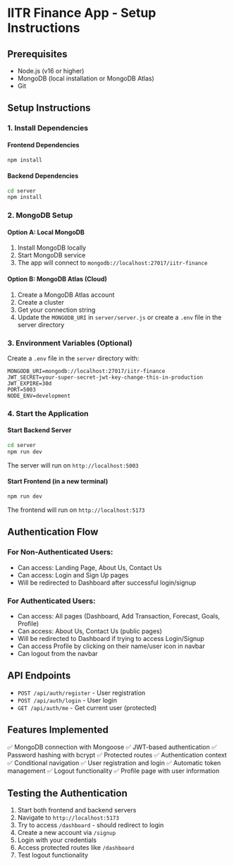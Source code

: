 # IITR Finance App - Setup Instructions

## Prerequisites
- Node.js (v16 or higher)
- MongoDB (local installation or MongoDB Atlas)
- Git

## Setup Instructions

### 1. Install Dependencies

#### Frontend Dependencies
```bash
npm install
```

#### Backend Dependencies
```bash
cd server
npm install
```

### 2. MongoDB Setup

#### Option A: Local MongoDB
1. Install MongoDB locally
2. Start MongoDB service
3. The app will connect to `mongodb://localhost:27017/iitr-finance`

#### Option B: MongoDB Atlas (Cloud)
1. Create a MongoDB Atlas account
2. Create a cluster
3. Get your connection string
4. Update the `MONGODB_URI` in `server/server.js` or create a `.env` file in the server directory

### 3. Environment Variables (Optional)

Create a `.env` file in the `server` directory with:
```
MONGODB_URI=mongodb://localhost:27017/iitr-finance
JWT_SECRET=your-super-secret-jwt-key-change-this-in-production
JWT_EXPIRE=30d
PORT=5003
NODE_ENV=development
```

### 4. Start the Application

#### Start Backend Server
```bash
cd server
npm run dev
```
The server will run on `http://localhost:5003`

#### Start Frontend (in a new terminal)
```bash
npm run dev
```
The frontend will run on `http://localhost:5173`

## Authentication Flow

### For Non-Authenticated Users:
- Can access: Landing Page, About Us, Contact Us
- Can access: Login and Sign Up pages
- Will be redirected to Dashboard after successful login/signup

### For Authenticated Users:
- Can access: All pages (Dashboard, Add Transaction, Forecast, Goals, Profile)
- Can access: About Us, Contact Us (public pages)
- Will be redirected to Dashboard if trying to access Login/Signup
- Can access Profile by clicking on their name/user icon in navbar
- Can logout from the navbar

## API Endpoints

- `POST /api/auth/register` - User registration
- `POST /api/auth/login` - User login
- `GET /api/auth/me` - Get current user (protected)

## Features Implemented

✅ MongoDB connection with Mongoose
✅ JWT-based authentication
✅ Password hashing with bcrypt
✅ Protected routes
✅ Authentication context
✅ Conditional navigation
✅ User registration and login
✅ Automatic token management
✅ Logout functionality
✅ Profile page with user information

## Testing the Authentication

1. Start both frontend and backend servers
2. Navigate to `http://localhost:5173`
3. Try to access `/dashboard` - should redirect to login
4. Create a new account via `/signup`
5. Login with your credentials
6. Access protected routes like `/dashboard`
7. Test logout functionality
